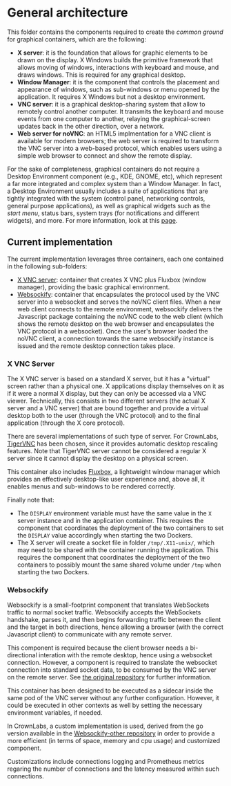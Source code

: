 # General architecture

This folder contains the components required to create the *common ground* for graphical containers, which are the following:

- **X server**: it is the foundation that allows for graphic elements to be drawn on the display. X Windows builds the primitive framework that allows moving of windows, interactions with keyboard and mouse, and draws windows. This is required for any graphical desktop.
- **Window Manager**: it is the component that controls the placement and appearance of windows, such as sub-windows or menu opened by the application. It requires X Windows but not a desktop environment.
- **VNC server**: it is a graphical desktop-sharing system that allow to remotely control another computer. It transmits the keyboard and mouse events from one computer to another, relaying the graphical-screen updates back in the other direction, over a network.
- **Web server for noVNC**: an HTML5 implmentation for a VNC client is available for modern browsers; the web server is required to transform the VNC server into a web-based protocol, which enables users using a simple web browser to connect and show the remote display.

For the sake of completeness, graphical containers do not require a Desktop Environment component (e.g., KDE, GNOME, etc), which represent a far more integrated and complex system than a Window Manager. In fact, a Desktop Environment usually includes a suite of applications that are tightly integrated with the system (control panel, networking controls, general purpose applications), as well as graphical widgets such as the *start menu*, status bars, system trays (for notifications and different widgets), and more. For more information, look at this [page](https://www.ghacks.net/2008/12/09/get-to-know-linux-desktop-environment-vs-window-manager/).


## Current implementation

The current implementation leverages three containers, each one contained in the following sub-folders:

- [X VNC server](tigervnc/): container that creates X VNC plus Fluxbox (window manager), providing the basic graphical environment.
- [Websockify](websockify/): container that encapsulates the protocol used by the VNC server into a websocket and serves the noVNC client files. When a new web client connects to the remote environment, websockify delivers the Javascript package containing the noVNC code to the web client (which shows the remote desktop on the web browser and encapsulates the VNC protocol in a websocket). Once the user's browser loaded the noVNC client, a connection towards the same websockify instance is issued and the remote desktop connection takes place.

### X VNC Server

The X VNC server is based on a standard X server, but it has a "virtual" screen rather than a physical one. X applications display themselves on it as if it were a normal X display, but they can only be accessed via a VNC viewer.
Technically, this consists in two different servers (the actual X server and a VNC server) that are bound together and provide a virtual desktop both to the user (through the VNC protocol) and to the final application (through the X core protocol).

There are several implementations of such type of server. For CrownLabs, [TigerVNC](https://github.com/TigerVNC/tigervnc) has been chosen, since it provides automatic desktop rescaling features.
Note that TigerVNC server cannot be considered a regular X server since it cannot display the desktop on a physical screen.

This container also includes [Fluxbox](http://fluxbox.org/), a lightweight window manager which provides an effectively desktop-like user experience and, above all, it enables menus and sub-windows to be rendered correctly.

Finally note that:
- The `DISPLAY` environment variable must have the same value in the `X` server instance and in the application container. This requires the component that coordinates the deployment of the two containers to set the `DISPLAY` value accordingly when starting the two Dockers.
- The X server will create a socket file in folder `/tmp/.X11-unix/`, which may need to be shared with the container running the application. This requires the component that coordinates the deployment of the two containers to possibly mount the same shared volume under `/tmp` when starting the two Dockers.


### Websockify

Websockify is a small-footprint component that translates WebSockets traffic to normal socket traffic.
Websockify accepts the WebSockets handshake, parses it, and then begins forwarding traffic between the client and the target in both directions, hence allowing a browser (with the correct Javascript client) to communicate with any remote server.

This component is required because the client browser needs a bi-directional interation with the remote desktop, hence using a websocket connection.
However, a component is required to translate the websocket connection into standard socket data, to be consumed by the VNC server on the remote server.
See [the original repository](https://github.com/novnc/websockify) for further information.

This container has been designed to be executed as a sidecar inside the same pod of the VNC server without any further configuration.
However, it could be executed in other contexts as well by setting the necessary environment variables, if needed.

In CrownLabs, a custom implementation is used, derived from the go version available in the [Websockify-other repository](https://github.com/novnc/websockify-other) in order to provide a more efficient (in terms of space, memory and cpu usage) and customized component.

Customizations include connections logging and Prometheus metrics regaring the number of connections and the latency measured within such connections.
